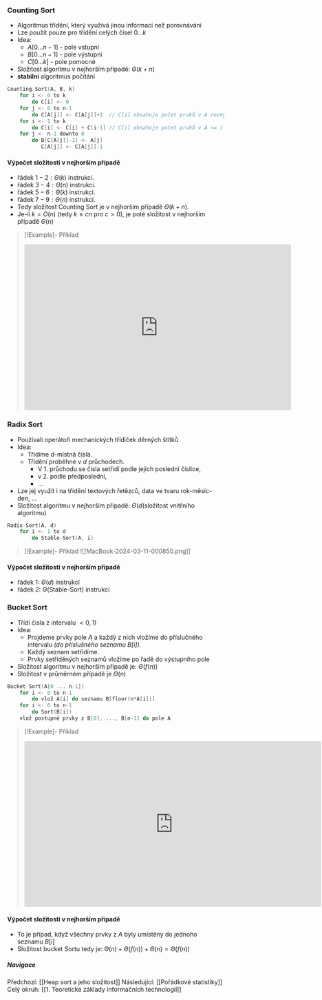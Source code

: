 ### Counting Sort
- Algoritmus třídění, který využívá jinou informaci než porovnávání
- Lze použít pouze pro třídění celých čísel $0 ... k$
- Idea:
	- $A[0 ... n-1]$ - pole vstupní
	- $B[0 ... n-1]$ - pole výstupní
	- $C[0 ... k]$ - pole pomocné
- Složitost algoritmu v nejhorším případě: $\Theta (k+n)$
- **stabilní** algoritmus počítání
```C
Counting-Sort(A, B, k)
	for i <- 0 to k
		do C[i] <- 0
	for j <- 0 to n-1
		do C[A[j]] <- C[A[j]]+1  // C[i] obsahuje počet prvků v A rovných i
	for i <- 1 to k
		do C[i] <- C[i] + C[i-1] // C[i] obsahuje počet prvků v A <= i
	for j <- n-1 downto 0
		do B[C[A[j]]-1] <- A[j]
		   C[A[j]] <- C[A[j]]-1
```
#### Výpočet složitosti v nejhorším případě
- řádek $1-2: \Theta (k)$ instrukcí.
- řádek $3-4: \Theta (n)$ instrukcí.
- řádek $5-6: \Theta (k)$ instrukcí.
- řádek $7-9: \Theta (n)$ instrukcí.
- Tedy složitost Counting Sort je v nejhorším případě $\Theta (k + n)$.
- Je-li $k=O(n)$ (tedy $k \leq cn$ pro $c > 0$), je poté složitost v nejhorším případě $\Theta (n)$
>[!Example]- Příklad
><iframe width="620" height="385" src="https://www.youtube.com/embed/EItdcGhSLf4?si=RO0qIakGyg1kTm0k" title="YouTube video player" frameborder="0" allow="accelerometer; autoplay; clipboard-write; encrypted-media; gyroscope; picture-in-picture; web-share" referrerpolicy="strict-origin-when-cross-origin" allowfullscreen></iframe>

### Radix Sort
- Používali operátoři mechanických třídiček děrných štítků
- Idea:
	- Třídíme $d$-místná čísla.
	- Třídění proběhne v $d$ průchodech.
		- V $1.$ průchodu se čísla setřídí podle jejich poslední číslice, 
		- v $2.$ podle předposlední, 
		- ...
- Lze jej využít i na třídění textových řetězců, data ve tvaru rok-měsíc-den, ...
- Složitost algoritmu v nejhorším případě: $\Theta (d(\text{složitost vnitřního algoritmu})$
```C
Radix-Sort(A, d)
	for i <- 1 to d
		do Stable-Sort(A, i)
```

>[!Example]- Příklad
>![[MacBook-2024-03-11-000850.png]]

#### Výpočet složitosti v nejhorším případě
- řádek $1$: $\Theta (d)$ instrukcí
- řádek $2:$ $\Theta (\text{Stable-Sort})$ instrukcí

### Bucket Sort
- Třídí čísla z intervalu $<0, 1)$
- Idea:
	- Projdeme prvky pole $A$ a každý z nich vložíme do příslučného intervalu *(do příslušného seznamu $B[i]$).*
	- Každý seznam setřídíme.
	- Prvky setříděných seznamů vložíme po řadě do výstupního pole
- Složitost algoritmu v nejhorším případě je: $\Theta (f(n))$
- Složitost v průměrném případě je $\Theta (n)$
```C
Bucket-Sort(A[0 ... n-1])
	for i <- 0 to n-1
		do vlož A[i] do seznamu B[floor(n*A[i])]
	for i <- 0 to n-1
		do Sort(B[i])
	vlož postupně prvky z B[0], ..., B[n-1] do pole A
```
>[!Example]- Příklad
><iframe width="690" height="385" src="https://www.youtube.com/embed/VuXbEb5ywrU?si=pyK3NrE4iY3oNip9" title="YouTube video player" frameborder="0" allow="accelerometer; autoplay; clipboard-write; encrypted-media; gyroscope; picture-in-picture; web-share" referrerpolicy="strict-origin-when-cross-origin" allowfullscreen></iframe>

#### Výpočet složitosti v nejhorším případě
- To je případ, když všechny prvky z $A$ byly umístěny do jednoho seznamu $B[i]$
- Složitost bucket Sortu tedy je: $\Theta (n) + \Theta (f(n)) + \Theta (n) = \Theta (f(n))$


##### Navigace
Předchozí:  [[Heap sort a jeho složitost]]
Následující: [[Pořádkové statistiky]]
Celý okruh: [[1. Teoretické základy informačních technologií]]
